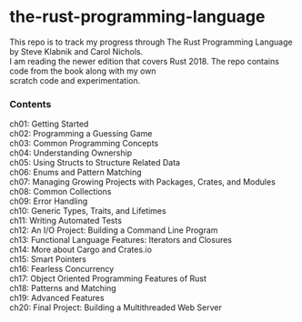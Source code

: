 # the-rust-programming-language
This repo is to track my progress through The Rust Programming Language by Steve Klabnik and Carol Nichols.  
I am reading the newer edition that covers Rust 2018. The repo contains code from the book along with my own  
scratch code and experimentation.

### Contents
ch01: Getting Started  
ch02: Programming a Guessing Game  
ch03: Common Programming Concepts  
ch04: Understanding Ownership  
ch05: Using Structs to Structure Related Data  
ch06: Enums and Pattern Matching  
ch07: Managing Growing Projects with Packages, Crates, and Modules  
ch08: Common Collections  
ch09: Error Handling  
ch10: Generic Types, Traits, and Lifetimes  
ch11: Writing Automated Tests  
ch12: An I/O Project: Building a Command Line Program  
ch13: Functional Language Features: Iterators and Closures  
ch14: More about Cargo and Crates.io  
ch15: Smart Pointers  
ch16: Fearless Concurrency  
ch17: Object Oriented Programming Features of Rust  
ch18: Patterns and Matching  
ch19: Advanced Features  
ch20: Final Project: Building a Multithreaded Web Server  
